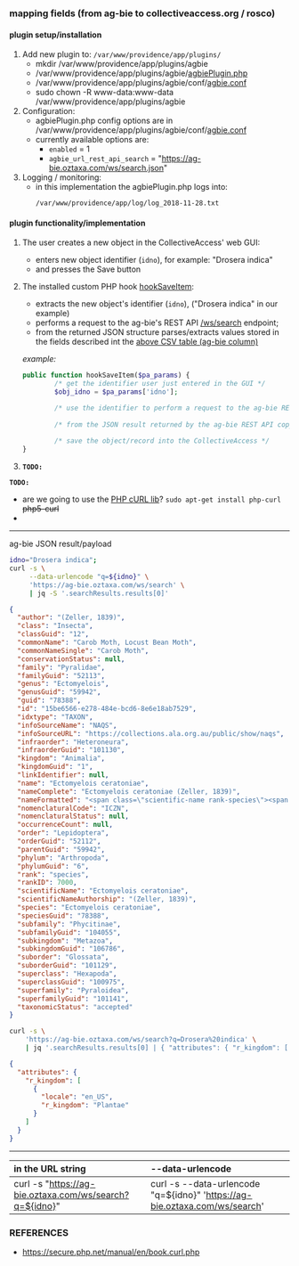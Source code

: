 ### mapping fields (from ag-bie to collectiveaccess.org / rosco)
#### plugin setup/installation
1. Add new plugin to: `/var/www/providence/app/plugins/`
   - mkdir /var/www/providence/app/plugins/agbie
   - /var/www/providence/app/plugins/agbie/[agbiePlugin.php](https://gist.github.com/mbohun/33cd369e5a1033a31fc65613f79f3e1d#file-agbieplugin-php)
   - /var/www/providence/app/plugins/agbie/conf/[agbie.conf](https://gist.github.com/mbohun/33cd369e5a1033a31fc65613f79f3e1d#file-agbie-conf)
   - sudo chown -R www-data:www-data /var/www/providence/app/plugins/agbie
2. Configuration:
   - agbiePlugin.php config options are in /var/www/providence/app/plugins/agbie/conf/[agbie.conf](https://gist.github.com/mbohun/33cd369e5a1033a31fc65613f79f3e1d#file-agbie-conf)
   - currently available options are:
     - `enabled` = 1
     - `agbie_url_rest_api_search` = "https://ag-bie.oztaxa.com/ws/search.json"
3. Logging / monitoring:
   - in this implementation the agbiePlugin.php logs into:
     ```
     /var/www/providence/app/log/log_2018-11-28.txt
     ```

#### plugin functionality/implementation
1. The user creates a new object in the CollectiveAccess' web GUI:
   - enters new object identifier (`idno`), for example: "Drosera indica"
   - and presses the Save button 
2. The installed custom PHP hook [hookSaveItem](https://docs.collectiveaccess.org/wiki/Application_plugins#Editing_.28Providence_editors.29):
   - extracts the new object's identifier (`idno`), ("Drosera indica" in our example)
   - performs a request to the ag-bie's REST API [/ws/search](https://uat-ag-bie.oztaxa.com/ws/search?q=Drosera%20indica) endpoint;
   - from the returned JSON structure parses/extracts values stored in the fields described int the [above CSV table (ag-bie column)](https://gist.github.com/mbohun/33cd369e5a1033a31fc65613f79f3e1d#file-mapping_fields-csv)
   
   *example:*
   ```php
   public function hookSaveItem($pa_params) {
           /* get the identifier user just entered in the GUI */
           $obj_idno = $pa_params['idno'];

           /* use the identifier to perform a request to the ag-bie REST API*/
           
           /* from the JSON result returned by the ag-bie REST API copy the values */
           
           /* save the object/record into the CollectiveAccess */
   }
   ```
3. **`TODO:`**


**`TODO:`** 
- are we going to use the [PHP cURL lib]( https://secure.php.net/manual/en/book.curl.php)?
  `sudo apt-get install php-curl` ~~php5-curl~~
-

---

ag-bie JSON result/payload

```BASH
idno="Drosera indica";
curl -s \
     --data-urlencode "q=${idno}" \
     'https://ag-bie.oztaxa.com/ws/search' \
     | jq -S '.searchResults.results[0]'
```
```JSON
{
  "author": "(Zeller, 1839)",
  "class": "Insecta",
  "classGuid": "12",
  "commonName": "Carob Moth, Locust Bean Moth",
  "commonNameSingle": "Carob Moth",
  "conservationStatus": null,
  "family": "Pyralidae",
  "familyGuid": "52113",
  "genus": "Ectomyelois",
  "genusGuid": "59942",
  "guid": "78388",
  "id": "15be6566-e278-484e-bcd6-8e6e18ab7529",
  "idxtype": "TAXON",
  "infoSourceName": "NAQS",
  "infoSourceURL": "https://collections.ala.org.au/public/show/naqs",
  "infraorder": "Heteroneura",
  "infraorderGuid": "101130",
  "kingdom": "Animalia",
  "kingdomGuid": "1",
  "linkIdentifier": null,
  "name": "Ectomyelois ceratoniae",
  "nameComplete": "Ectomyelois ceratoniae (Zeller, 1839)",
  "nameFormatted": "<span class=\"scientific-name rank-species\"><span class=\"name\">Ectomyelois ceratoniae</span> <span class=\"author\">(Zeller, 1839)</span></span>",
  "nomenclaturalCode": "ICZN",
  "nomenclaturalStatus": null,
  "occurrenceCount": null,
  "order": "Lepidoptera",
  "orderGuid": "52112",
  "parentGuid": "59942",
  "phylum": "Arthropoda",
  "phylumGuid": "6",
  "rank": "species",
  "rankID": 7000,
  "scientificName": "Ectomyelois ceratoniae",
  "scientificNameAuthorship": "(Zeller, 1839)",
  "species": "Ectomyelois ceratoniae",
  "speciesGuid": "78388",
  "subfamily": "Phycitinae",
  "subfamilyGuid": "104055",
  "subkingdom": "Metazoa",
  "subkingdomGuid": "106786",
  "suborder": "Glossata",
  "suborderGuid": "101129",
  "superclass": "Hexapoda",
  "superclassGuid": "100975",
  "superfamily": "Pyraloidea",
  "superfamilyGuid": "101141",
  "taxonomicStatus": "accepted"
}
```

```BASH
curl -s \
    'https://ag-bie.oztaxa.com/ws/search?q=Drosera%20indica' \
    | jq '.searchResults.results[0] | { "attributes": { "r_kingdom": [ { "locale": "en_US", "r_kingdom": .kingdom } ] } }'
```
```JSON
{
  "attributes": {
    "r_kingdom": [
      {
        "locale": "en_US",
        "r_kingdom": "Plantae"
      }
    ]
  }
}
```

---


| in the URL string                                       | --data-urlencode |
|:--------------------------------------------------------|:-----------------|
| curl -s "https://ag-bie.oztaxa.com/ws/search?q=${idno}" | curl -s --data-urlencode "q=${idno}" 'https://ag-bie.oztaxa.com/ws/search' |

### REFERENCES
- https://secure.php.net/manual/en/book.curl.php